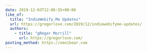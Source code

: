 ```yaml
---
date: 2019-12-03T12:06:55+00:00
like_of:
  title: "IndieWebify.Me Updates"
  url: https://gregorlove.com/2019/12/indiewebifyme-updates/
  authors:
    - title: "gRegor Morrill"
      url: https://gregorlove.com/
posting_method: https://omnibear.com
---
```

